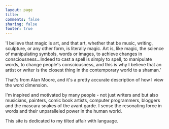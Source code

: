 ```yaml
---
layout: page
title:
comments: false
sharing: false
footer: true
---
```


'I believe that magic is art, and that art, whether that be music, writing, sculpture, or any other form, is literally magic. Art is, like magic, the science of manipulating symbols, words or images, to achieve changes in consciousness...Indeed to cast a spell is simply to spell, to manipulate words, to change people's consciousness, and this is why I believe that an artist or writer is the closest thing in the contemporary world to a shaman.'

That's from Alan Moore, and it's a pretty accurate description of how I view the word dimension. 

I'm inspired and motivated by many people - not just writers and but also musicians, painters, comic book artists, computer programmers, bloggers and the mascara snakes of the avant garde. I sense the resonating force in words and their unparalleled power in the human world.

This site is dedicated to my tilted affair with language.


